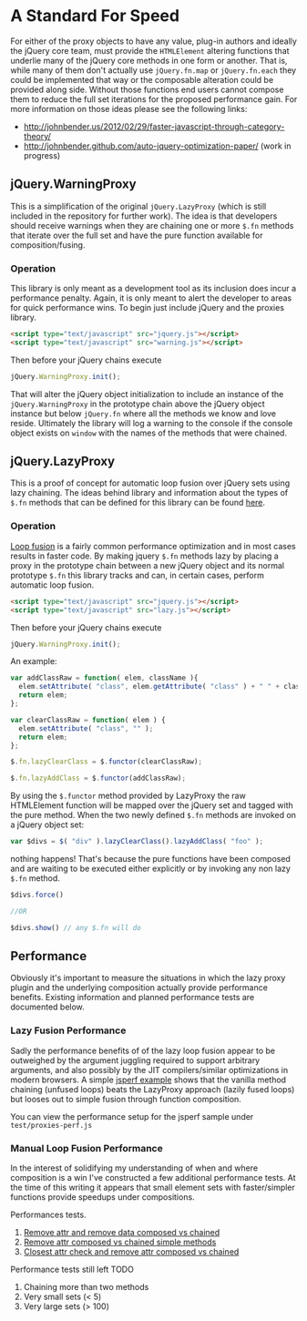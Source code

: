 # A Standard For Speed

For either of the proxy objects to have any value, plug-in authors and ideally the jQuery core team, must provide the `HTMLElement` altering functions that underlie many of the jQuery core methods in one form or another. That is, while many of them don't actually use `jQuery.fn.map` or `jQuery.fn.each` they could be implemented that way or the composable alteration could be provided along side. Without those functions end users cannot compose them to reduce the full set iterations for the proposed performance gain. For more information on those ideas please see the following links:

* http://johnbender.us/2012/02/29/faster-javascript-through-category-theory/
* http://johnbender.github.com/auto-jquery-optimization-paper/ (work in progress)

## jQuery.WarningProxy

This is a simplification of the original `jQuery.LazyProxy` (which is still included in the repository for further work). The idea is that developers should receive warnings when they are chaining one or more `$.fn` methods that iterate over the full set and have the pure function available for composition/fusing.

### Operation

This library is only meant as a development tool as its inclusion does incur a performance penalty. Again, it is only meant to alert the developer to areas for quick performance wins. To begin just include jQuery and the proxies library.

```html
<script type="text/javascript" src="jquery.js"></script>
<script type="text/javascript" src="warning.js"></script>
```

Then before your jQuery chains execute

```javascript
jQuery.WarningProxy.init();
```

That will alter the jQuery object initialization to include an instance of the `jQuery.WarningProxy` in the prototype chain above the jQuery object instance but below `jQuery.fn` where all the methods we know and love reside. Ultimately the library will log a warning to the console if the console object exists on `window` with the names of the methods that were chained.

## jQuery.LazyProxy

This is a proof of concept for automatic loop fusion over jQuery sets using lazy chaining. The ideas behind library and information about the types of `$.fn` methods that can be defined for this library can be found [here](http://johnbender.us/2012/02/29/faster-javascript-through-category-theory/).

### Operation

[Loop fusion](http://en.wikipedia.org/wiki/Loop_fusion) is a fairly common performance optimization and in most cases results in faster code. By making jquery `$.fn` methods lazy by placing a proxy in the prototype chain between a new jQuery object and its normal prototype `$.fn` this library tracks and can, in certain cases, perform automatic loop fusion.

```html
<script type="text/javascript" src="jquery.js"></script>
<script type="text/javascript" src="lazy.js"></script>
```

Then before your jQuery chains execute

```javascript
jQuery.WarningProxy.init();
```

An example:

```javascript
var addClassRaw = function( elem, className ){
  elem.setAttribute( "class", elem.getAttribute( "class" ) + " " + className );
  return elem;
};

var clearClassRaw = function( elem ) {
  elem.setAttribute( "class", "" );
  return elem;
};

$.fn.lazyClearClass = $.functor(clearClassRaw);

$.fn.lazyAddClass = $.functor(addClassRaw);
```

By using the `$.functor` method provided by LazyProxy the raw HTMLElement function will be mapped over the jQuery set and tagged with the pure method. When the two newly defined `$.fn` methods are invoked on a jQuery object set:

```javascript
var $divs = $( "div" ).lazyClearClass().lazyAddClass( "foo" );
```

nothing happens! That's because the pure functions have been composed and are waiting to be executed either explicitly or by invoking any non lazy `$.fn` method.

```javascript
$divs.force()

//OR

$divs.show() // any $.fn will do
```

## Performance

Obviously it's important to measure the situations in which the lazy proxy plugin and the underlying composition actually provide performance benefits. Existing information and planned performance tests are documented below.

### Lazy Fusion Performance

Sadly the performance benefits of of the lazy loop fusion appear to be outweighed by the argument juggling required to support arbitrary arguments, and also possibly by the JIT compilers/similar optimizations in modern browsers. A simple [jsperf example](http://jsperf.com/lazy-loop-fusion-vs-traditional-method-chaning/5) shows that the vanilla method chaining (unfused loops) beats the LazyProxy approach (lazily fused loops) but looses out to simple fusion through function composition.

You can view the performance setup for the jsperf sample under `test/proxies-perf.js`

### Manual Loop Fusion Performance

In the interest of solidifying my understanding of when and where composition is a win I've constructed a few additional performance tests. At the time of this writing it appears that small element sets with faster/simpler functions provide speedups under compositions.

Performances tests.

1. [Remove attr and remove data composed vs chained](http://jsperf.com/remove-attr-and-remove-data-composed-vs-vanilla-chained)
2. [Remove attr composed vs chained simple methods](http://jsperf.com/remove-attr-composed-vs-chained-simple-methods)
3. [Closest attr check and remove attr composed vs chained](http://jsperf.com/closest-attr-check-and-remove-attr-composed-vs-chained)

Performance tests still left TODO

1. Chaining more than two methods
2. Very small sets (< 5)
3. Very large sets (> 100)
